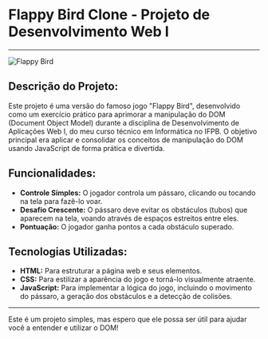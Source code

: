 # Flappy Bird Clone - Projeto de Desenvolvimento Web I

---

<img src="https://github.com/rose-del/Flappy-Bird/assets/119326136/833167ad-cabd-44ff-9a7d-765cc5dfb7c6" alt="Flappy Bird">


## Descrição do Projeto:

Este projeto é uma versão do famoso jogo "Flappy Bird", desenvolvido como um exercício prático para aprimorar a manipulação do DOM (Document Object Model) durante a disciplina de Desenvolvimento de Aplicações Web I, do meu curso técnico em Informática no IFPB. O objetivo principal era aplicar e consolidar os conceitos de manipulação do DOM usando JavaScript de forma prática e divertida.

## Funcionalidades:

- **Controle Simples:** O jogador controla um pássaro, clicando ou tocando na tela para fazê-lo voar.
- **Desafio Crescente:** O pássaro deve evitar os obstáculos (tubos) que aparecem na tela, voando através de espaços estreitos entre eles.
- **Pontuação:** O jogador ganha pontos a cada obstáculo superado.

## Tecnologias Utilizadas:

- **HTML:** Para estruturar a página web e seus elementos.
- **CSS:** Para estilizar a aparência do jogo e torná-lo visualmente atraente.
- **JavaScript:** Para implementar a lógica do jogo, incluindo o movimento do pássaro, a geração dos obstáculos e a detecção de colisões.

---
Este é um projeto simples, mas espero que ele possa ser útil para ajudar você a entender e utilizar o DOM!
